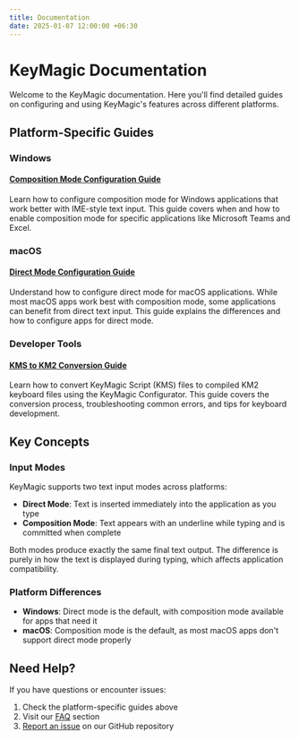 ```yaml
---
title: Documentation
date: 2025-01-07 12:00:00 +06:30
---
```


# KeyMagic Documentation

Welcome to the KeyMagic documentation. Here you'll find detailed guides on configuring and using KeyMagic's features across different platforms.

## Platform-Specific Guides

### Windows

#### [Composition Mode Configuration Guide](/docs/composition-mode-windows)
Learn how to configure composition mode for Windows applications that work better with IME-style text input. This guide covers when and how to enable composition mode for specific applications like Microsoft Teams and Excel.

### macOS

#### [Direct Mode Configuration Guide](/docs/direct-mode-macos)
Understand how to configure direct mode for macOS applications. While most macOS apps work best with composition mode, some applications can benefit from direct text input. This guide explains the differences and how to configure apps for direct mode.

### Developer Tools

#### [KMS to KM2 Conversion Guide](/docs/kms-to-km2-conversion)
Learn how to convert KeyMagic Script (KMS) files to compiled KM2 keyboard files using the KeyMagic Configurator. This guide covers the conversion process, troubleshooting common errors, and tips for keyboard development.

## Key Concepts

### Input Modes

KeyMagic supports two text input modes across platforms:

- **Direct Mode**: Text is inserted immediately into the application as you type
- **Composition Mode**: Text appears with an underline while typing and is committed when complete

Both modes produce exactly the same final text output. The difference is purely in how the text is displayed during typing, which affects application compatibility.

### Platform Differences

- **Windows**: Direct mode is the default, with composition mode available for apps that need it
- **macOS**: Composition mode is the default, as most macOS apps don't support direct mode properly

## Need Help?

If you have questions or encounter issues:

1. Check the platform-specific guides above
2. Visit our [FAQ](/faq) section
3. [Report an issue](/report) on our GitHub repository